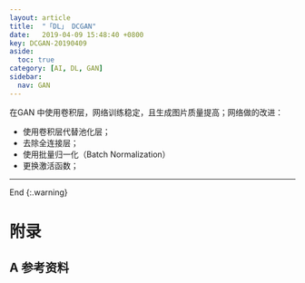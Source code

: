 ```yaml
---
layout: article
title:  "「DL」 DCGAN"
date:   2019-04-09 15:48:40 +0800
key: DCGAN-20190409
aside:
  toc: true
category: [AI, DL, GAN]
sidebar:
  nav: GAN
---
```


>

<!--more-->

在GAN 中使用卷积层，网络训练稳定，且生成图片质量提高；网络做的改进：   
- 使用卷积层代替池化层；  
- 去除全连接层；   
- 使用批量归一化（Batch Normalization）   
- 更换激活函数；    


-------------------  
 End
{:.warning}  


# 附录
## A 参考资料
